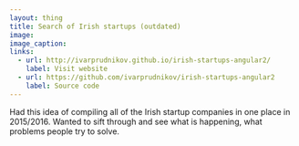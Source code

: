```yaml
---
layout: thing
title: Search of Irish startups (outdated)
image:
image_caption:
links: 
  - url: http://ivarprudnikov.github.io/irish-startups-angular2/
    label: Visit website
  - url: https://github.com/ivarprudnikov/irish-startups-angular2
    label: Source code
---
```


Had this idea of compiling all of the Irish startup companies in one place in 2015/2016. 
Wanted to sift through and see what is happening, what problems people try to solve.
